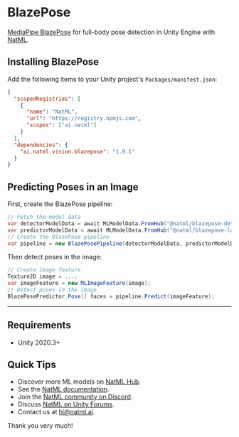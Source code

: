 # BlazePose
[MediaPipe BlazePose](https://google.github.io/mediapipe/solutions/pose.html) for full-body pose detection in Unity Engine with [NatML](https://github.com/natmlx/NatML).

## Installing BlazePose
Add the following items to your Unity project's `Packages/manifest.json`:
```json
{
  "scopedRegistries": [
    {
      "name": "NatML",
      "url": "https://registry.npmjs.com",
      "scopes": ["ai.natml"]
    }
  ],
  "dependencies": {
    "ai.natml.vision.blazepose": "1.0.1"
  }
}
```

## Predicting Poses in an Image
First, create the BlazePose pipeline:
```csharp
// Fetch the model data
var detectorModelData = await MLModelData.FromHub("@natml/blazepose-detector");
var predictorModelData = await MLModelData.FromHub("@natml/blazepose-landmark");
// Create the BlazePose pipeline
var pipeline = new BlazePosePipeline(detectorModelData, predictorModelData);
```

Then detect poses in the image:
```csharp
// Create image feature
Texture2D image = ...;
var imageFeature = new MLImageFeature(image);
// Detect poses in the image
BlazePosePredictor.Pose[] faces = pipeline.Predict(imageFeature);
```

___

## Requirements
- Unity 2020.3+

## Quick Tips
- Discover more ML models on [NatML Hub](https://hub.natml.ai).
- See the [NatML documentation](https://docs.natml.ai/unity).
- Join the [NatML community on Discord](https://hub.natml.ai/community).
- Discuss [NatML on Unity Forums](https://forum.unity.com/threads/open-beta-natml-machine-learning-runtime.1109339/).
- Contact us at [hi@natml.ai](mailto:hi@natml.ai).

Thank you very much!